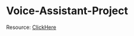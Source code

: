 # Voice-Assistant-Project

Resource: [ClickHere](https://www.geeksforgeeks.org/voice-assistant-using-python/)
